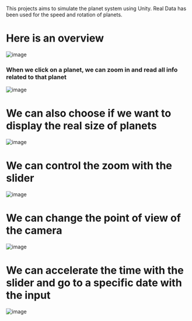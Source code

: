 This projects aims to simulate the planet system using Unity.
Real Data has been used for the speed and rotation of planets.

# Here is an overview 
![image](https://github.com/ghalys/PlanetSystem/assets/127297865/7759e6e5-3320-49ac-8cef-f60675ecbd8a)

### When we click on a planet, we can zoom in and read all info related to that planet
![image](https://github.com/ghalys/PlanetSystem/assets/127297865/6f546033-2cb7-4603-8436-5cfdf82a8dfc)

# We can also choose if we want to display the real size of planets
![image](https://github.com/ghalys/PlanetSystem/assets/127297865/923773a1-ffa3-4780-86e6-1b132b549c1f)

# We can control the zoom with the slider
![image](https://github.com/ghalys/PlanetSystem/assets/127297865/2fa3ee99-836c-4602-88e0-fb50736a36ca)

# We can change the point of view of the camera
![image](https://github.com/ghalys/PlanetSystem/assets/127297865/c07475ad-579e-43a9-911f-38712a127758)

# We can accelerate the time with the slider and go to a specific date with the input
![image](https://github.com/ghalys/PlanetSystem/assets/127297865/adaea516-caab-4829-93ea-a99bb54a96ea)
